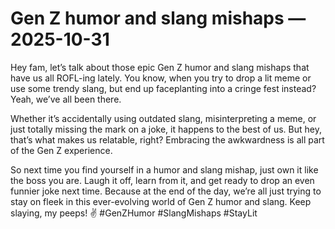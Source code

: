 # Gen Z humor and slang mishaps — 2025-10-31

Hey fam, let’s talk about those epic Gen Z humor and slang mishaps that have us all ROFL-ing lately. You know, when you try to drop a lit meme or use some trendy slang, but end up faceplanting into a cringe fest instead? Yeah, we’ve all been there.

Whether it’s accidentally using outdated slang, misinterpreting a meme, or just totally missing the mark on a joke, it happens to the best of us. But hey, that’s what makes us relatable, right? Embracing the awkwardness is all part of the Gen Z experience.

So next time you find yourself in a humor and slang mishap, just own it like the boss you are. Laugh it off, learn from it, and get ready to drop an even funnier joke next time. Because at the end of the day, we’re all just trying to stay on fleek in this ever-evolving world of Gen Z humor and slang. Keep slaying, my peeps! ✌️ #GenZHumor #SlangMishaps #StayLit